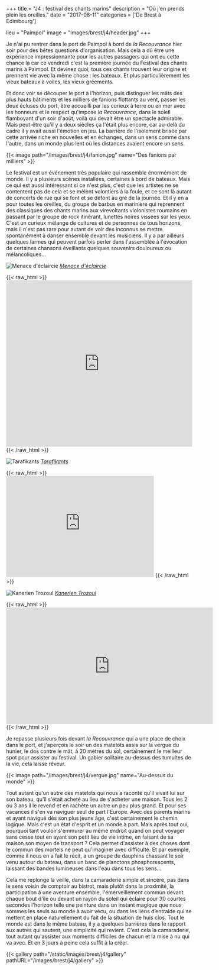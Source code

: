 +++
title = "J4 : festival des chants marins"
description = "Où j'en prends plein les oreilles."
date = "2017-08-11"
categories = ['De Brest à Édimbourg']

lieu = "Paimpol"
image = "images/brest/j4/header.jpg"
+++


Je n'ai pu rentrer dans le port de Paimpol à bord de *la Recouvrance* hier soir pour des bêtes questions d'organisation. Mais cela a dû être une expérience impressionnante pour les autres passagers qui ont eu cette chance là car ce vendredi c'est la première journée du Festival des chants marins à Paimpol. Et devinez quoi, tous ces chants trouvent leur origine et prennent vie avec la même chose : les bateaux. Et plus particulièrement les vieux bateaux à voiles, les vieux gréements.

Et donc voir se découper le port à l'horizon, puis distinguer les mâts des plus hauts bâtiments et les milliers de fanions flottants au vent, passer les deux écluses du port, être accueilli par les curieux à terre ou en mer avec les honneurs et le respect qu'impose *la Recouvrance*, dans le soleil flamboyant d'un soir d'août, voilà qui devait être un spectacle admirable.
Mais peut-être qu'il y a deux siècles ça l'était plus encore, car au-delà du cadre il y avait aussi l'émotion en jeu. La barrière de l'isolement brisée par cette arrivée riche en nouvelles et en échanges, dans un sens comme dans l'autre, dans un monde plus lent où les distances avaient encore un sens.


{{< image path="/images/brest/j4/fanion.jpg" name="Des fanions par milliers" >}}

Le festival est un événement très populaire qui rassemble énormément de monde. Il y a plusieurs scènes installées, certaines à bord de bateaux. Mais ce qui est aussi intéressant si ce n'est plus, c'est que les artistes ne se contentent pas de cela et se mêlent volontiers à la foule, et ce sont là autant de concerts de rue qui se font et se défont au gré de la journée. Et il y en a pour toutes les oreilles, du groupe de barbus en marinière qui reprennent des classiques des chants marins aux virevoltants violonistes roumains en passant par le groupe de rock itinérant, lunettes noires vissées sur les yeux.
C'est un curieux mélange de cultures et de personnes de tous horizons, mais il n'est pas rare pour autant de voir des inconnus se mettre spontanément à danser ensemble devant les musiciens.
Il y a par ailleurs quelques larmes qui peuvent parfois perler dans l'assemblée à l'évocation de certaines chansons éveillants quelques souvenirs douloureux ou mélancoliques...

![Menace d'éclaircie](/images/brest/j4/accordeon.jpg)
*[Menace d'éclaircie](http://klam-records.org/index.php?option=com_content&view=article&id=61&Itemid=45&lang=fr)*

{{< raw_html >}}
    <iframe width="100%" height="450" scrolling="no" frameborder="no" src="https://w.soundcloud.com/player/?url=https%3A//api.soundcloud.com/playlists/24717202&amp;color=ff9900&amp;auto_play=false&amp;hide_related=false&amp;show_comments=true&amp;show_user=true&amp;show_reposts=false"></iframe>
{{< /raw_html >}}

![Tarafikants](/images/brest/j4/flute.jpg)
*[Tarafikants](https://tarafikants.jimdo.com)*

{{< raw_html >}}
    <iframe style="border: 0; width: 400px; height: 274px;" src="https://bandcamp.com/EmbeddedPlayer/album=668109802/size=large/bgcol=ffffff/linkcol=e99708/artwork=small/transparent=true/" seamless><a href="http://tarafikants.bandcamp.com/album/tarafikants-2">Tarafikants by Tarafikants</a></iframe>
{{< /raw_html >}}

![Kanerien Trozoul](/images/brest/j4/chant.jpg)
*[Kanerien Trozoul](http://www.ktrozoul.bzh)*

{{< raw_html >}}
    <iframe width="560" height="315" src="https://www.youtube-nocookie.com/embed/0w2NQpmRcUQ?rel=0" frameborder="0" allowfullscreen style="margin: 0 auto; display: block;"></iframe>
{{< /raw_html >}}


Je repasse plusieurs fois devant *la Recouvrance* qui a une place de choix dans le port, et j'aperçois le soir un des matelots assis  sur la vergue du hunier, le dos contre le mât, à 20 mètres du sol, certainement le meilleur spot pour assister au festival. Un gabier solitaire au-dessus des tumultes de la vie, cela laisse rêveur.


{{< image path="/images/brest/j4/vergue.jpg" name="Au-dessus du monde" >}}

Tout autant qu'un autre des matelots qui nous a raconté qu'il vivait lui sur son bateau, qu'il s'était acheté au lieu de s'acheter une maison. Tous les 2 ou 3 ans il le revend et en rachète un autre un peu plus grand. Et pour ses vacances il s'en va naviguer seul de part l'Europe. Avec des parents marins et ayant navigué dès son plus jeune âge, c'est certainement le chemin logique. Mais c'est un état d'esprit et un monde à part. Mais après tout oui, pourquoi tant vouloir s'emmurer au même endroit quand on peut voyager sans cesse tout en ayant son petit lieu de vie intime, en faisant de sa maison son moyen de transport ?
Cela permet d'assister à des choses dont le commun des mortels ne peut qu'imaginer avec difficulté. Et par exemple, comme il nous en a fait le récit, a un groupe de dauphins chassant le soir venu autour du bateau, dans un banc de planctons phosphorescents, laissant des bandes lumineuses dans l'eau dans tous les sens...

Cela me replonge la veille, dans la camaraderie simple et sincère, pas dans le sens voisin de comptoir au bistrot, mais plutôt dans la proximité, la participation à une aventure ensemble, l'émerveillement commun devant chaque bout d'île ou devant un rayon du soleil qui éclaire pour 30 courtes secondes l'horizon telle une peinture dans un instant magique que nous sommes les seuls au monde à avoir vécu, ou dans les liens d’entraide qui se mettent en place naturellement du fait de la situation de huis clos. Tout le monde est dans le même bateau, il y a quelques barrières dans le rapport aux autres qui sautent, une simplicité qui revient. C'est cela la camaraderie, tout autant qu'assister aux moments difficiles de chacun et la mise à nu qui va avec. Et en 3 jours à peine cela suffit à la créer.


{{< gallery path="/static/images/brest/j4/gallery" pathURL="/images/brest/j4/gallery" >}}
